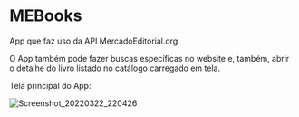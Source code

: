 # MEBooks
App que faz uso da API MercadoEditorial.org

O App também pode fazer buscas específicas no website e, também, abrir o detalhe do livro listado no catálogo carregado em tela.

Tela principal do App:

![Screenshot_20220322_220426](https://user-images.githubusercontent.com/24457337/159601588-b0a221c6-7760-4696-8e54-20d461a4c902.png)
